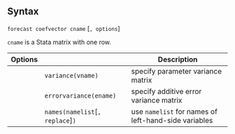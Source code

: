 ## Syntax

`forecast coefvector cname` \[`, options`\]

`cname` is a Stata matrix with one row.

| Options |                                      | Description                                          |
|---------|--------------------------------------|------------------------------------------------------|
|         | `variance(vname)`                    | specify parameter variance matrix                    |
|         | `errorvariance(ename)`               | specify additive error variance matrix               |
|         | `names(namelist`\[`, replace`\]`)` | use `namelist` for names of left-hand-side variables |
